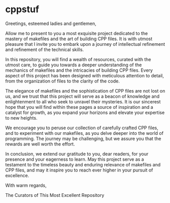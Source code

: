 # cppstuf
Greetings, esteemed ladies and gentlemen,

Allow me to present to you a most exquisite project dedicated to the mastery of makefiles and the art of building CPP files. It is with utmost pleasure that I invite you to embark upon a journey of intellectual refinement and refinement of the technical skills.

In this repository, you will find a wealth of resources, curated with the utmost care, to guide you towards a deeper understanding of the mechanics of makefiles and the intricacies of building CPP files. Every aspect of this project has been designed with meticulous attention to detail, from the organization of files to the clarity of the code.

The elegance of makefiles and the sophistication of CPP files are not lost on us, and we trust that this project will serve as a beacon of knowledge and enlightenment to all who seek to unravel their mysteries. It is our sincerest hope that you will find within these pages a source of inspiration and a catalyst for growth, as you expand your horizons and elevate your expertise to new heights.

We encourage you to peruse our collection of carefully crafted CPP files, and to experiment with our makefiles, as you delve deeper into the world of programming. The journey may be challenging, but we assure you that the rewards are well worth the effort.

In conclusion, we extend our gratitude to you, dear readers, for your presence and your eagerness to learn. May this project serve as a testament to the timeless beauty and enduring relevance of makefiles and CPP files, and may it inspire you to reach ever higher in your pursuit of excellence.

With warm regards,

The Curators of This Most Excellent Repository